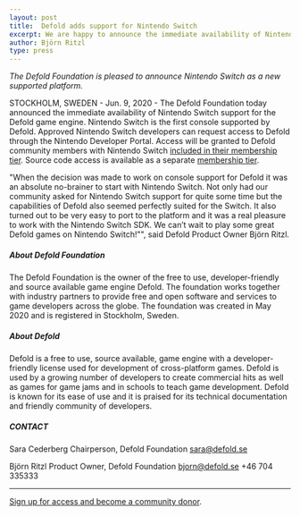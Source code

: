 ```yaml
---
layout: post
title:  Defold adds support for Nintendo Switch
excerpt: We are happy to announce the immediate availability of Nintendo Switch support for the Defold game engine. Nintendo Switch is the first console supported by Defold. Approved Nintendo Switch developers can request access to Defold through the Nintendo Developer Portal. Access will be granted to Defold community members with Nintendo Switch included in their membership tier. Source code access is available as a separate membership tier.
author: Björn Ritzl
type: press
---
```


_The Defold Foundation is pleased to announce Nintendo Switch as a new supported platform._

STOCKHOLM, SWEDEN - Jun. 9, 2020 - The Defold Foundation today announced the immediate availability of Nintendo Switch support for the Defold game engine. Nintendo Switch is the first console supported by Defold. Approved Nintendo Switch developers can request access to Defold through the Nintendo Developer Portal. Access will be granted to Defold community members with Nintendo Switch [included in their membership tier](/community-donations). Source code access is available as a separate [membership tier](/community-donations).

"When the decision was made to work on console support for Defold it was an absolute no-brainer to start with Nintendo Switch. Not only had our community asked for Nintendo Switch support for quite some time but the capabilities of Defold also seemed perfectly suited for the Switch. It also turned out to be very easy to port to the platform and it was a real pleasure to work with the Nintendo Switch SDK. We can’t wait to play some great Defold games on Nintendo Switch!"", said Defold Product Owner Björn Ritzl.

##### About Defold Foundation
The Defold Foundation is the owner of the free to use, developer-friendly and source available game engine Defold. The foundation works together with industry partners to provide free and open software and services to game developers across the globe. The foundation was created in May 2020 and is registered in Stockholm, Sweden.

##### About Defold
Defold is a free to use, source available, game engine with a developer-friendly license used for development of cross-platform games. Defold is used by a growing number of developers to create commercial hits as well as games for game jams and in schools to teach game development. Defold is known for its ease of use and it is praised for its technical documentation and friendly community of developers.

##### CONTACT
Sara Cederberg
Chairperson, Defold Foundation
sara@defold.se

Björn Ritzl
Product Owner, Defold Foundation
bjorn@defold.se
+46 704 335333

---

[Sign up for access and become a community donor](/community-donations).
